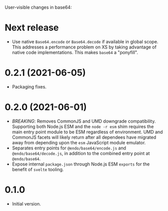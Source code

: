 User-visible changes in base64:

# Next release

- Use native `Base64.encode` or `Base64.decode` if available in global scope.
  This addresses a performance problem on XS by taking advantage of native code
  implementations.
  This makes `base64` a "ponyfill".

# 0.2.1 (2021-06-05)

- Packaging fixes.

# 0.2.0 (2021-06-01)

- *BREAKING*: Removes CommonJS and UMD downgrade compatibility.
  Supporting both Node.js ESM and the `node -r esm` shim requires the main
  entry point module to be ESM regardless of environment.
  UMD and CommonJS facets will likely return after all dependees have migrated
  away from depending upon the `esm` JavaScript module emulator.
- Separates entry points for `@endo/base64/encode.js` and
  `@endo/base64/decode.js`, in addition to the combined entry point at
  `@endo/base64`.
- Expose internal `package.json` through Node.js ESM `exports` for the benefit
  of `svelte` tooling.

# 0.1.0

- Initial version.
